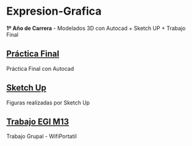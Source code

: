 # Expresion-Grafica

**1º Año de Carrera** - Modelados 3D con Autocad + Sketch UP + Trabajo Final


## [Práctica Final](https://github.com/javiidiazglez/Expresion-Grafica/tree/main/Pr%C3%A1ctica%20Final)
Práctica Final con Autocad

## [Sketch Up](https://github.com/javiidiazglez/Expresion-Grafica/tree/main/Sketch%20Up)
Figuras realizadas por Sketch Up

## [Trabajo EGI M13](https://github.com/javiidiazglez/Expresion-Grafica/tree/main/Trabajo%20EGI%20M13)
Trabajo Grupal - WifiPortatil
